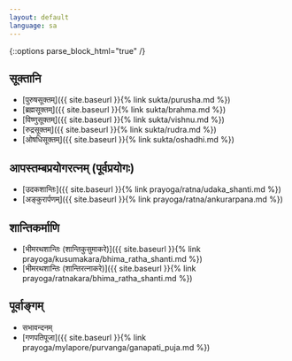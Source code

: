 ```yaml
---
layout: default
language: sa
---
```


{::options parse_block_html="true" /}
<div lang="{{ page.language }}" class="index">

## सूक्तानि

- [पुरुषसूक्तम्]({{ site.baseurl }}{% link sukta/purusha.md %})
- [ब्रह्मसूक्तम्]({{ site.baseurl }}{% link sukta/brahma.md %})
- [विष्णुसूक्तम्]({{ site.baseurl }}{% link sukta/vishnu.md %})
- [रुद्रसूक्तम्]({{ site.baseurl }}{% link sukta/rudra.md %})
- [ओषधिसूक्तम्]({{ site.baseurl }}{% link sukta/oshadhi.md %})

## आपस्तम्बप्रयोगरत्नम् (पूर्वप्रयोगः)  

- [उदकशान्तिः]({{ site.baseurl }}{% link prayoga/ratna/udaka_shanti.md %})
- [अङ्कुरार्पणम्]({{ site.baseurl }}{% link prayoga/ratna/ankurarpana.md %})


## शान्तिकर्माणि

- [भीमरथशान्तिः (शान्तिकुसुमाकरे)]({{ site.baseurl }}{% link prayoga/kusumakara/bhima_ratha_shanti.md %})  
- [भीमरथशान्तिः (शान्तिरत्नाकरे)]({{ site.baseurl }}{% link prayoga/ratnakara/bhima_ratha_shanti.md %})

## पूर्वाङ्गम्

- सभावन्दनम्  
- [गणपतिपूजा]({{ site.baseurl }}{% link prayoga/mylapore/purvanga/ganapati_puja.md %})
</div>
